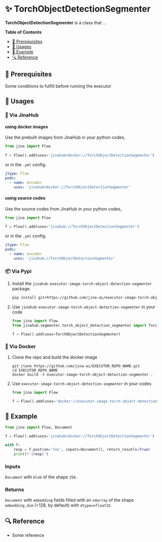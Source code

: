 # ✨ TorchObjectDetectionSegmenter

**TorchObjectDetectionSegmenter** is a class that ...

<!-- START doctoc generated TOC please keep comment here to allow auto update -->
<!-- DON'T EDIT THIS SECTION, INSTEAD RE-RUN doctoc TO UPDATE -->
**Table of Contents**

- [🌱 Prerequisites](#-prerequisites)
- [🚀 Usages](#-usages)
- [🎉️ Example](#%EF%B8%8F-example)
- [🔍️ Reference](#%EF%B8%8F-reference)

<!-- END doctoc generated TOC please keep comment here to allow auto update -->

## 🌱 Prerequisites

Some conditions to fulfill before running the executor

## 🚀 Usages

### 🚚 Via JinaHub

#### using docker images
Use the prebuilt images from JinaHub in your python codes, 

```python
from jina import Flow
	
f = Flow().add(uses='jinahub+docker://TorchObjectDetectionSegmenter')
```

or in the `.yml` config.
	
```yaml
jtype: Flow
pods:
  - name: encoder
    uses: 'jinahub+docker://TorchObjectDetectionSegmenter'
```

#### using source codes
Use the source codes from JinaHub in your python codes,

```python
from jina import Flow
	
f = Flow().add(uses='jinahub://TorchObjectDetectionSegmenter')
```

or in the `.yml` config.

```yaml
jtype: Flow
pods:
  - name: encoder
    uses: 'jinahub://TorchObjectDetectionSegmenter'
```


### 📦️ Via Pypi

1. Install the `jinahub-executor-image-torch-object-detection-segmenter` package.

	```bash
	pip install git+https://github.com/jina-ai/executor-image-torch-object-detection-segmenter.git
	```

1. Use `jinahub-executor-image-torch-object-detection-segmenter` in your code

	```python
	from jina import Flow
	from jinahub.segmenter.torch_object_detection_segmenter import TorchObjectDetectionSegmenter
	
	f = Flow().add(uses=TorchObjectDetectionSegmenter)
	```


### 🐳 Via Docker

1. Clone the repo and build the docker image

	```shell
	git clone https://github.com/jina-ai/EXECUTOR_REPO_NAME.git
	cd EXECUTOR_REPO_NAME
	docker build -t executor-image-torch-object-detection-segmenter .
	```

1. Use `executor-image-torch-object-detection-segmenter` in your codes

	```python
	from jina import Flow
	
	f = Flow().add(uses='docker://executor-image-torch-object-detection-segmenter:latest')
	```
	

## 🎉️ Example 


```python
from jina import Flow, Document

f = Flow().add(uses='jinahub+docker://TorchObjectDetectionSegmenter')

with f:
    resp = f.post(on='foo', inputs=Document(), return_resutls=True)
	print(f'{resp}')
```

### Inputs 

`Document` with `blob` of the shape `256`.

### Returns

`Document` with `embedding` fields filled with an `ndarray` of the shape `embedding_dim` (=128, by default) with `dtype=nfloat32`.


## 🔍️ Reference
- Some reference

